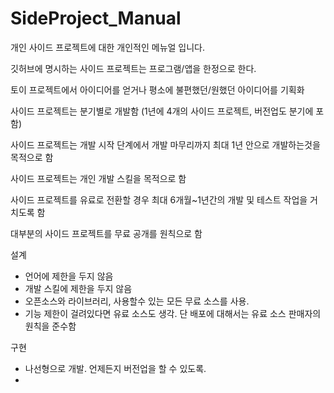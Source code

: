 # SideProject_Manual
개인 사이드 프로젝트에 대한 개인적인 메뉴얼 입니다.


깃허브에 명시하는 사이드 프로젝트는 프로그램/앱을 한정으로 한다.

토이 프로젝트에서 아이디어를 얻거나 평소에 불편했던/원했던 아이디어를 기획화

사이드 프로젝트는 분기별로 개발함 (1년에 4개의 사이드 프로젝트, 버전업도 분기에 포함)

사이드 프로젝트는 개발 시작 단계에서 개발 마무리까지 최대 1년 안으로 개발하는것을 목적으로 함

사이드 프로젝트는 개인 개발 스킬을 목적으로 함

사이드 프로젝트를 유료로 전환할 경우 최대 6개월~1년간의 개발 및 테스트 작업을 거치도록 함

대부분의 사이드 프로젝트를 무료 공개를 원칙으로 함



설계
- 언어에 제한을 두지 않음
- 개발 스킬에 제한을 두지 않음
- 오픈소스와 라이브러리, 사용할수 있는 모든 무료 소스를 사용.
- 기능 제한이 걸려있다면 유료 소스도 생각. 단 배포에 대해서는 유료 소스 판매자의 원칙을 준수함



구현
- 나선형으로 개발. 언제든지 버전업을 할 수 있도록.
- 
